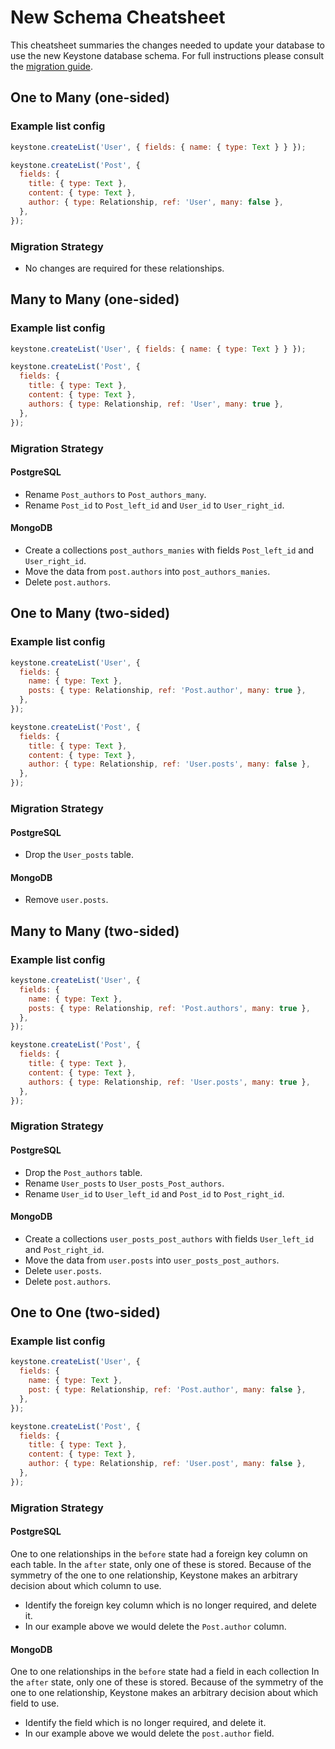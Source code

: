 <!--[meta]
section: guides
title: New Schema Cheatsheet
[meta]-->

# New Schema Cheatsheet

This cheatsheet summaries the changes needed to update your database to use the new Keystone database schema.
For full instructions please consult the [migration guide](/docs/guides/relationship-migration.md).

## One to Many (one-sided)

### Example list config

```javascript
keystone.createList('User', { fields: { name: { type: Text } } });

keystone.createList('Post', {
  fields: {
    title: { type: Text },
    content: { type: Text },
    author: { type: Relationship, ref: 'User', many: false },
  },
});
```

### Migration Strategy

- No changes are required for these relationships.

## Many to Many (one-sided)

### Example list config

```javascript
keystone.createList('User', { fields: { name: { type: Text } } });

keystone.createList('Post', {
  fields: {
    title: { type: Text },
    content: { type: Text },
    authors: { type: Relationship, ref: 'User', many: true },
  },
});
```

### Migration Strategy

#### PostgreSQL

- Rename `Post_authors` to `Post_authors_many`.
- Rename `Post_id` to `Post_left_id` and `User_id` to `User_right_id`.

#### MongoDB

- Create a collections `post_authors_manies` with fields `Post_left_id` and `User_right_id`.
- Move the data from `post.authors` into `post_authors_manies`.
- Delete `post.authors`.

## One to Many (two-sided)

### Example list config

```javascript
keystone.createList('User', {
  fields: {
    name: { type: Text },
    posts: { type: Relationship, ref: 'Post.author', many: true },
  },
});

keystone.createList('Post', {
  fields: {
    title: { type: Text },
    content: { type: Text },
    author: { type: Relationship, ref: 'User.posts', many: false },
  },
});
```

### Migration Strategy

#### PostgreSQL

- Drop the `User_posts` table.

#### MongoDB

- Remove `user.posts`.

## Many to Many (two-sided)

### Example list config

```javascript
keystone.createList('User', {
  fields: {
    name: { type: Text },
    posts: { type: Relationship, ref: 'Post.authors', many: true },
  },
});

keystone.createList('Post', {
  fields: {
    title: { type: Text },
    content: { type: Text },
    authors: { type: Relationship, ref: 'User.posts', many: true },
  },
});
```

### Migration Strategy

#### PostgreSQL

- Drop the `Post_authors` table.
- Rename `User_posts` to `User_posts_Post_authors`.
- Rename `User_id` to `User_left_id` and `Post_id` to `Post_right_id`.

#### MongoDB

- Create a collections `user_posts_post_authors` with fields `User_left_id` and `Post_right_id`.
- Move the data from `user.posts` into `user_posts_post_authors`.
- Delete `user.posts`.
- Delete `post.authors`.

## One to One (two-sided)

### Example list config

```javascript
keystone.createList('User', {
  fields: {
    name: { type: Text },
    post: { type: Relationship, ref: 'Post.author', many: false },
  },
});

keystone.createList('Post', {
  fields: {
    title: { type: Text },
    content: { type: Text },
    author: { type: Relationship, ref: 'User.post', many: false },
  },
});
```

### Migration Strategy

#### PostgreSQL

One to one relationships in the `before` state had a foreign key column on each table.
In the `after` state, only one of these is stored.
Because of the symmetry of the one to one relationship, Keystone makes an arbitrary decision about which column to use.

- Identify the foreign key column which is no longer required, and delete it.
- In our example above we would delete the `Post.author` column.

#### MongoDB

One to one relationships in the `before` state had a field in each collection
In the `after` state, only one of these is stored.
Because of the symmetry of the one to one relationship, Keystone makes an arbitrary decision about which field to use.

- Identify the field which is no longer required, and delete it.
- In our example above we would delete the `post.author` field.
